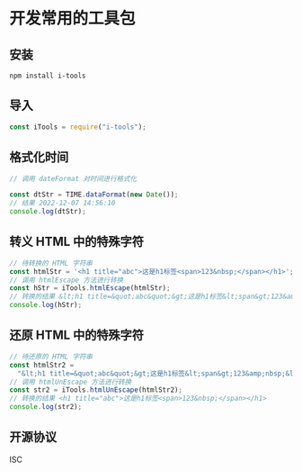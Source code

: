 # 开发常用的工具包

## 安装

```
npm install i-tools
```

## 导入

```js
const iTools = require("i-tools");
```

## 格式化时间

```js
// 调用 dateFormat 对时间进行格式化

const dtStr = TIME.dataFormat(new Date());
// 结果 2022-12-07 14:56:10
console.log(dtStr);
```

## 转义 HTML 中的特殊字符

```js
// 待转换的 HTML 字符串
const htmlStr = '<h1 title="abc">这是h1标签<span>123&nbsp;</span></h1>';
// 调用 htmlEscape 方法进行转换
const hStr = iTools.htmlEscape(htmlStr);
// 转换的结果 &lt;h1 title=&quot;abc&quot;&gt;这是h1标签&lt;span&gt;123&amp;nbsp;&lt;/span&gt;&lt;/h1&gt;
console.log(hStr);
```

## 还原 HTML 中的特殊字符

```js
// 待还原的 HTML 字符串
const htmlStr2 =
  "&lt;h1 title=&quot;abc&quot;&gt;这是h1标签&lt;span&gt;123&amp;nbsp;&lt;/span&gt;&lt;/h1&gt;";
// 调用 htmlUnEscape 方法进行转换
const str2 = iTools.htmlUnEscape(htmlStr2);
// 转换的结果 <h1 title="abc">这是h1标签<span>123&nbsp;</span></h1>
console.log(str2);
```

## 开源协议

ISC
